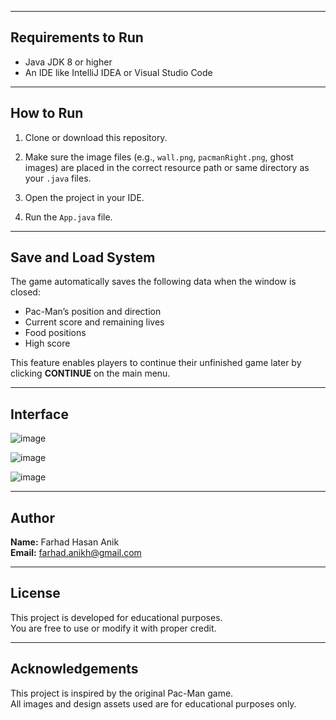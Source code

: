 
---

## Requirements to Run

- Java JDK 8 or higher  
- An IDE like IntelliJ IDEA or Visual Studio Code  

---

## How to Run

1. Clone or download this repository.

2. Make sure the image files (e.g., `wall.png`, `pacmanRight.png`, ghost images) are placed in the correct resource path or same directory as your `.java` files.

3. Open the project in your IDE.

4. Run the `App.java` file.

---

## Save and Load System

The game automatically saves the following data when the window is closed:

- Pac-Man’s position and direction  
- Current score and remaining lives  
- Food positions  
- High score  

This feature enables players to continue their unfinished game later by clicking **CONTINUE** on the main menu.

---

## Interface

![image](https://github.com/user-attachments/assets/4b927089-0fef-47d9-b15b-659870b28a10)

![image](https://github.com/user-attachments/assets/b576fd68-92ac-4129-b0d8-0f98339db1da)

![image](https://github.com/user-attachments/assets/cdd4cc09-4184-422b-89a5-51cc2080ab9c)

---

## Author

**Name:** Farhad Hasan Anik  
**Email:** farhad.anikh@gmail.com  

---

## License

This project is developed for educational purposes.  
You are free to use or modify it with proper credit.

---

## Acknowledgements

This project is inspired by the original Pac-Man game.  
All images and design assets used are for educational purposes only.
